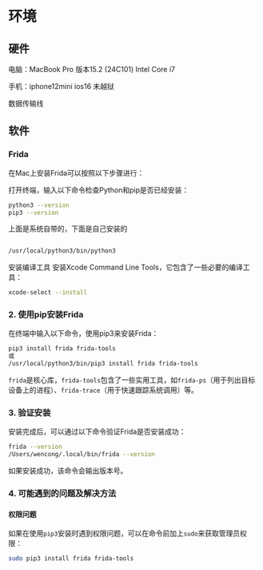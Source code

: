 # 环境

## 硬件

电脑：MacBook Pro 版本15.2 (24C101) Intel Core i7

手机：iphone12mini ios16 未越狱

数据传输线

## 软件

### Frida

在Mac上安装Frida可以按照以下步骤进行：

打开终端，输入以下命令检查Python和pip是否已经安装：

```bash
python3 --version
pip3 --version
```

上面是系统自带的，下面是自己安装的

```bash

/usr/local/python3/bin/python3

```
安装编译工具
安装Xcode Command Line Tools，它包含了一些必要的编译工具：
```bash
xcode-select --install
```
### 2. 使用pip安装Frida
在终端中输入以下命令，使用pip3来安装Frida：
```bash
pip3 install frida frida-tools
或
/usr/local/python3/bin/pip3 install frida frida-tools
```
`frida`是核心库，`frida-tools`包含了一些实用工具，如`frida-ps`（用于列出目标设备上的进程）、`frida-trace`（用于快速跟踪系统调用）等。

### 3. 验证安装
安装完成后，可以通过以下命令验证Frida是否安装成功：
```bash
frida --version
/Users/wencong/.local/bin/frida --version
```
如果安装成功，该命令会输出版本号。

### 4. 可能遇到的问题及解决方法

#### 权限问题
如果在使用`pip3`安装时遇到权限问题，可以在命令前加上`sudo`来获取管理员权限：
```bash
sudo pip3 install frida frida-tools
```